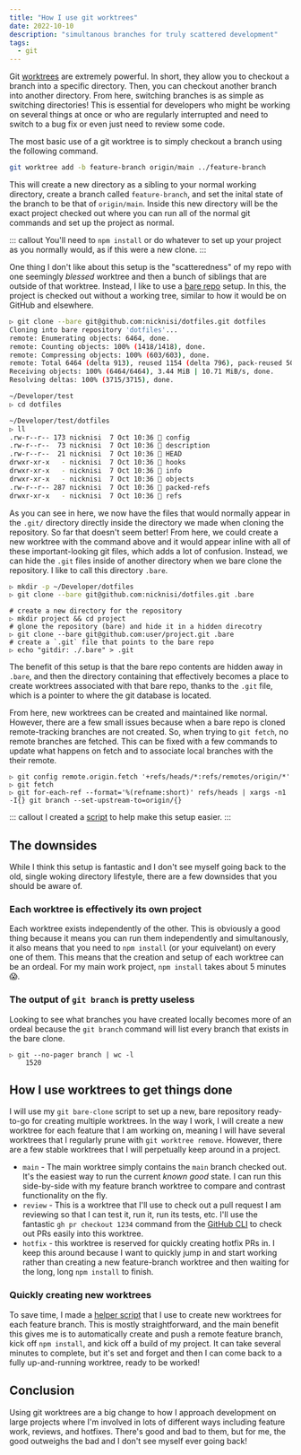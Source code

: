 ```yaml
---
title: "How I use git worktrees"
date: 2022-10-10
description: "simultanous branches for truly scattered development"
tags:
  - git
---
```


Git [worktrees](https://git-scm.com/docs/git-worktree) are extremely powerful. In short, they allow you to checkout a
branch into a specific directory. Then, you can checkout another branch into another directory. From here, switching
branches is as simple as switching directories! This is essential for developers who might be working on several things
at once or who are regularly interrupted and need to switch to a bug fix or even just need to review some code.

The most basic use of a git worktree is to simply checkout a branch using the following command.

```bash
git worktree add -b feature-branch origin/main ../feature-branch
```

This will create a new directory as a sibling to your normal working directory, create a branch called
`feature-branch`, and set the inital state of the branch to be that of `origin/main`. Inside this new directory will be
the exact project checked out where you can run all of the normal git commands and set up the project as normal.

::: callout
You'll need to `npm install` or do whatever to set up your project as you normally would, as if this were a new clone.
:::

One thing I don't like about this setup is the "scatteredness" of my repo with one seemingly _blessed_ worktree and
then a bunch of siblings that are outside of that worktree. Instead, I like to use a [bare
repo](https://git-scm.com/book/en/v2/Git-on-the-Server-Getting-Git-on-a-Server#_bare_repo) setup. In this, the project
is checked out without a working tree, similar to how it would be on GitHub and elsewhere.

```bash
▷ git clone --bare git@github.com:nicknisi/dotfiles.git dotfiles
Cloning into bare repository 'dotfiles'...
remote: Enumerating objects: 6464, done.
remote: Counting objects: 100% (1418/1418), done.
remote: Compressing objects: 100% (603/603), done.
remote: Total 6464 (delta 913), reused 1154 (delta 796), pack-reused 5046
Receiving objects: 100% (6464/6464), 3.44 MiB | 10.71 MiB/s, done.
Resolving deltas: 100% (3715/3715), done.

~/Developer/test 
▷ cd dotfiles

~/Developer/test/dotfiles 
▷ ll
.rw-r--r-- 173 nicknisi  7 Oct 10:36  config
.rw-r--r--  73 nicknisi  7 Oct 10:36  description
.rw-r--r--  21 nicknisi  7 Oct 10:36  HEAD
drwxr-xr-x   - nicknisi  7 Oct 10:36  hooks
drwxr-xr-x   - nicknisi  7 Oct 10:36  info
drwxr-xr-x   - nicknisi  7 Oct 10:36  objects
.rw-r--r-- 287 nicknisi  7 Oct 10:36  packed-refs
drwxr-xr-x   - nicknisi  7 Oct 10:36  refs
```

As you can see in here, we now have the files that would normally appear in the `.git/` directory directly inside the
directory we made when cloning the repository. So far that doesn't seem better! From here, we could create a new
worktree with the command above and it would appear inline with all of these important-looking git files, which adds a
lot of confusion. Instead, we can hide the `.git` files inside of another directory when we bare clone the repository.
I like to call this directory `.bare`.

```bash
▷ mkdir -p ~/Developer/dotfiles
▷ git clone --bare git@github.com:nicknisi/dotfiles.git .bare
```

```shell
# create a new directory for the repository
▷ mkdir project && cd project
# glone the repository (bare) and hide it in a hidden direcotry
▷ git clone --bare git@github.com:user/project.git .bare
# create a `.git` file that points to the bare repo
▷ echo "gitdir: ./.bare" > .git
```

The benefit of this setup is that the bare repo contents are  hidden away in `.bare`, and then the directory containing
that effectively becomes a place to create worktrees associated with that bare repo, thanks to the `.git` file, which
is a pointer to where the git database is located.

From here, new worktrees can be created and maintained like normal. However, there are a few small issues because when
a bare repo is cloned remote-tracking branches are not created. So, when trying to `git fetch`, no remote branches are
fetched. This can be fixed with a few commands to update what happens on fetch and to associate local branches with the
their remote.


```shell
▷ git config remote.origin.fetch '+refs/heads/*:refs/remotes/origin/*'
▷ git fetch
▷ git for-each-ref --format='%(refname:short)' refs/heads | xargs -n1 -I{} git branch --set-upstream-to=origin/{}
```

::: callout
I created a [script](https://github.com/nicknisi/dotfiles/blob/main/bin/git-bare-clone) to help make this setup easier.
:::

## The downsides

While I think this setup is fantastic and I don't see myself going back to the old, single woking directory lifestyle,
there are a few downsides that you should be aware of.

### Each worktree is effectively its own project

Each worktree exists independently of the other. This is obviously a good thing because it means you can run them
independently and simultanously, it also means that you need to `npm install` (or your equivelant) on every one of
them. This means that the creation and setup of each worktree can be an ordeal. For my main work project, `npm install`
takes about 5 minutes 😱.

### The output of `git branch` is pretty useless

Looking to see what branches you have created locally becomes more of an ordeal because the `git branch` command will
list every branch that exists in the bare clone.

```shell
▷ git --no-pager branch | wc -l
    1520
```

## How I use worktrees to get things done

I will use my `git bare-clone` script to set up a new, bare repository ready-to-go for creating multiple worktrees. In
the way I work, I will create a new worktree for each feature that I am working on, meaning I will have several
worktrees that I regularly prune with `git worktree remove`. However, there are a few stable worktrees that I will
perpetually keep around in a project.

- `main` - The main worktree simply contains the `main` branch checked out. It's the easiest way to run the current
  _known good_ state. I can run this side-by-side with my feature branch worktree to compare and contrast functionality
  on the fly.
- `review` - This is a worktree that I'll use to check out a pull request I am reviewing so that I can test it, run
  it, run its tests, etc. I'll use the fantastic `gh pr checkout 1234` command from the [GitHub
  CLI](https://cli.github.com) to check out PRs easily into this
  worktree.
- `hotfix` - this worktree is reserved for quickly creating hotfix PRs in. I keep this around because I want to quickly
  jump in and start working rather than creating a new feature-branch worktree and then waiting for the long, long `npm
  install` to finish.

### Quickly creating new worktrees

To save time, I made a [helper script](https://gist.github.com/nicknisi/a26f148611517e3d998eb456ac57efff) that I use to
create new worktrees for each feature branch. This is mostly straightforward, and the main benefit this gives me is to
automatically create and push a remote feature branch, kick off `npm install`, and kick off a build of my project. It
can take several minutes to complete, but it's set and forget and then I can come back to a fully up-and-running
worktree, ready to be worked!

## Conclusion

Using git worktrees are a big change to how I approach development on large projects where I'm involved in lots of
different ways including feature work, reviews, and hotfixes. There's good and bad to them, but for me, the good
outweighs the bad and I don't see myself ever going back!

